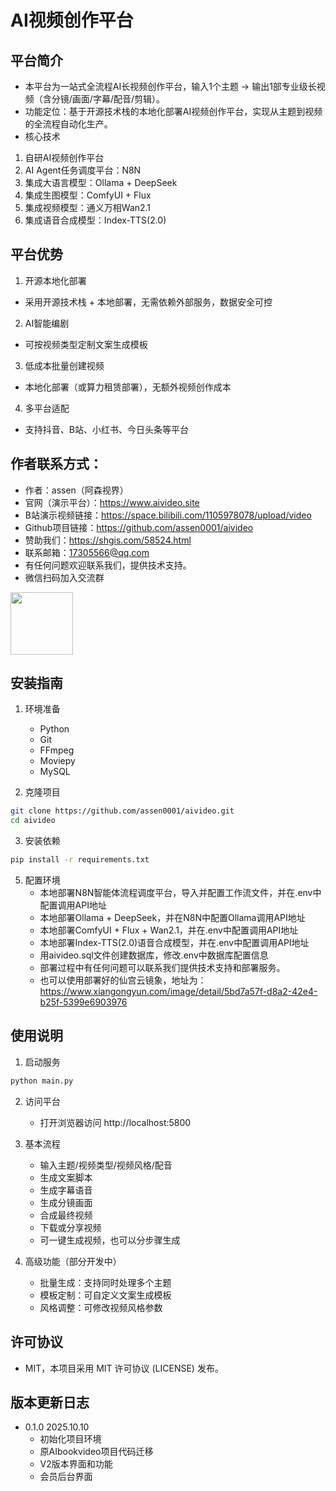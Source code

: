 # AI视频创作平台
## 平台简介
- 本平台为一站式全流程AI长视频创作平台，输入1个主题 → 输出1部专业级长视频（含分镜/画面/字幕/配音/剪辑）。
- 功能定位：基于开源技术栈的本地化部署AI视频创作平台，实现从主题到视频的全流程自动化生产。
- 核心技术
 1. 自研AI视频创作平台
 2. AI Agent任务调度平台：N8N
 3. 集成大语言模型：Ollama + DeepSeek
 4. 集成生图模型：ComfyUI + Flux
 5. 集成视频模型：通义万相Wan2.1
 6. 集成语音合成模型：Index-TTS(2.0)

## 平台优势
 1. 开源本地化部署
  - 采用开源技术栈 + 本地部署，无需依赖外部服务，数据安全可控
 2. AI智能编剧
  - 可按视频类型定制文案生成模板
 3. 低成本批量创建视频
  - 本地化部署（或算力租赁部署），无额外视频创作成本
 4. 多平台适配
  - 支持抖音、B站、小红书、今日头条等平台

## 作者联系方式：
 - 作者：assen（阿森视界）
 - 官网（演示平台）：https://www.aivideo.site
 - B站演示视频链接：https://space.bilibili.com/1105978078/upload/video
 - Github项目链接：https://github.com/assen0001/aivideo
 - 赞助我们：https://shgis.com/58524.html
 - 联系邮箱：17305566@qq.com
 - 有任何问题欢迎联系我们，提供技术支持。
 - 微信扫码加入交流群 
 <img src="https://aibook.shgis.com/static/images/wx001.jpg" width=100 height=100>

## 安装指南
1. 环境准备
   - Python
   - Git
   - FFmpeg
   - Moviepy
   - MySQL

2. 克隆项目
```bash
git clone https://github.com/assen0001/aivideo.git
cd aivideo
```

3. 安装依赖
```bash
pip install -r requirements.txt
```

5. 配置环境
   - 本地部署N8N智能体流程调度平台，导入并配置工作流文件，并在.env中配置调用API地址
   - 本地部署Ollama + DeepSeek，并在N8N中配置Ollama调用API地址
   - 本地部署ComfyUI + Flux + Wan2.1，并在.env中配置调用API地址
   - 本地部署Index-TTS(2.0)语音合成模型，并在.env中配置调用API地址
   - 用aivideo.sql文件创建数据库，修改.env中数据库配置信息
   - 部署过程中有任何问题可以联系我们提供技术支持和部署服务。
   - 也可以使用部署好的仙宫云镜象，地址为：https://www.xiangongyun.com/image/detail/5bd7a57f-d8a2-42e4-b25f-5399e6903976

## 使用说明
1. 启动服务
```bash
python main.py
```

2. 访问平台
   - 打开浏览器访问 http://localhost:5800

3. 基本流程
   - 输入主题/视频类型/视频风格/配音
   - 生成文案脚本
   - 生成字幕语音
   - 生成分镜画面
   - 合成最终视频
   - 下载或分享视频
   - 可一键生成视频，也可以分步骤生成

4. 高级功能（部分开发中）
   - 批量生成：支持同时处理多个主题
   - 模板定制：可自定义文案生成模板
   - 风格调整：可修改视频风格参数


## 许可协议
- MIT，本项目采用 MIT 许可协议 (LICENSE) 发布。


## 版本更新日志
- 0.1.0 2025.10.10
  - 初始化项目环境
  - 原AIbookvideo项目代码迁移
  - V2版本界面和功能
  - 会员后台界面
